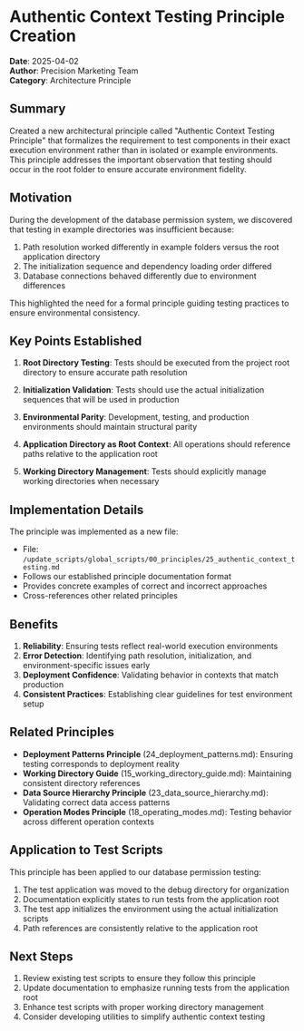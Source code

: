 # Authentic Context Testing Principle Creation

**Date**: 2025-04-02  
**Author**: Precision Marketing Team  
**Category**: Architecture Principle  

## Summary

Created a new architectural principle called "Authentic Context Testing Principle" that formalizes the requirement to test components in their exact execution environment rather than in isolated or example environments. This principle addresses the important observation that testing should occur in the root folder to ensure accurate environment fidelity.

## Motivation

During the development of the database permission system, we discovered that testing in example directories was insufficient because:
1. Path resolution worked differently in example folders versus the root application directory
2. The initialization sequence and dependency loading order differed
3. Database connections behaved differently due to environment differences

This highlighted the need for a formal principle guiding testing practices to ensure environmental consistency.

## Key Points Established

1. **Root Directory Testing**: Tests should be executed from the project root directory to ensure accurate path resolution
   
2. **Initialization Validation**: Tests should use the actual initialization sequences that will be used in production
   
3. **Environmental Parity**: Development, testing, and production environments should maintain structural parity
   
4. **Application Directory as Root Context**: All operations should reference paths relative to the application root
   
5. **Working Directory Management**: Tests should explicitly manage working directories when necessary

## Implementation Details

The principle was implemented as a new file:
- File: `/update_scripts/global_scripts/00_principles/25_authentic_context_testing.md`
- Follows our established principle documentation format
- Provides concrete examples of correct and incorrect approaches
- Cross-references other related principles

## Benefits

1. **Reliability**: Ensuring tests reflect real-world execution environments
2. **Error Detection**: Identifying path resolution, initialization, and environment-specific issues early
3. **Deployment Confidence**: Validating behavior in contexts that match production
4. **Consistent Practices**: Establishing clear guidelines for test environment setup

## Related Principles

- **Deployment Patterns Principle** (24_deployment_patterns.md): Ensuring testing corresponds to deployment reality
- **Working Directory Guide** (15_working_directory_guide.md): Maintaining consistent directory references
- **Data Source Hierarchy Principle** (23_data_source_hierarchy.md): Validating correct data access patterns
- **Operation Modes Principle** (18_operating_modes.md): Testing behavior across different operation contexts

## Application to Test Scripts

This principle has been applied to our database permission testing:
1. The test application was moved to the debug directory for organization
2. Documentation explicitly states to run tests from the application root
3. The test app initializes the environment using the actual initialization scripts
4. Path references are consistently relative to the application root

## Next Steps

1. Review existing test scripts to ensure they follow this principle
2. Update documentation to emphasize running tests from the application root
3. Enhance test scripts with proper working directory management
4. Consider developing utilities to simplify authentic context testing